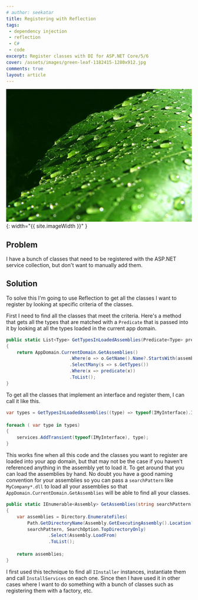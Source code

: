 ```yaml
---
# author: seekatar
title: Registering with Reflection
tags:
 - dependency injection
 - reflection
 - C#
 - code
excerpt: Register classes with DI for ASP.NET Core/5/6
cover: /assets/images/green-leaf-1182415-1280x912.jpg
comments: true
layout: article
---
```


![image](/assets/images/green-leaf-1182415-1280x912.jpg){: width="{{ site.imageWidth }}" }

## Problem

I have a bunch of classes that need to be registered with the ASP.NET service collection, but don't want to manually add them.<!--more-->

## Solution

To solve this I'm going to use Reflection to get all the classes I want to register by looking at specific criteria of the classes.

First I need to find all the classes that meet the criteria. Here's a method that gets all the types that are matched with a `Predicate` that is passed into it by looking at all the types loaded in the current app domain.

```csharp
public static List<Type> GetTypesInLoadedAssemblies(Predicate<Type> predicate, string assemblyPrefix = "")
{
    return AppDomain.CurrentDomain.GetAssemblies()
                        .Where(o => o.GetName().Name?.StartsWith(assemblyPrefix, StringComparison.OrdinalIgnoreCase) ?? false)
                        .SelectMany(s => s.GetTypes())
                        .Where(x => predicate(x))
                        .ToList();
}
```

To get all the classes that implement an interface and register them, I can call it like this.

```csharp
var types = GetTypesInLoadedAssemblies((type) => typeof(IMyInterface).IsAssignableFrom(type) && !type.IsInterface && !type.IsAbstract);

foreach ( var type in types)
{
    services.AddTransient(typeof(IMyInterface), type);
}
```

This works fine when all this code and the classes you want to register are loaded into your app domain, but that may not be the case if you haven't referenced anything in the assembly yet to load it. To get around that you can load the assemblies by hand. No doubt you have a good naming convention for your assemblies so you can pass a `searchPattern` like `MyCompany*.dll` to load all your assemblies so that `AppDomain.CurrentDomain.GetAssemblies` will be able to find all your classes.

```csharp
public static IEnumerable<Assembly> GetAssemblies(string searchPattern)
{
    var assemblies = Directory.EnumerateFiles(
        Path.GetDirectoryName(Assembly.GetExecutingAssembly().Location) ?? throw new InvalidOperationException(),
        searchPattern, SearchOption.TopDirectoryOnly)
                .Select(Assembly.LoadFrom)
                .ToList();

    return assemblies;
}
```

I first used this technique to find all `IInstaller` instances, instantiate them and call `InstallServices` on each one. Since then I have used it in other cases where I want to do something with a bunch of classes such as registering them with a factory, etc.
